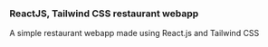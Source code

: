 ### ReactJS, Tailwind CSS restaurant webapp

A simple restaurant webapp made using React.js and Tailwind CSS
